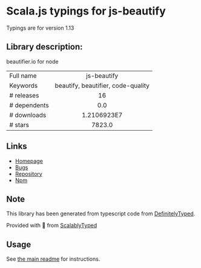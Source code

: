 
# Scala.js typings for js-beautify

Typings are for version 1.13

## Library description:
beautifier.io for node

|                    |                 |
| ------------------ | :-------------: |
| Full name          | js-beautify |
| Keywords           | beautify, beautifier, code-quality |
| # releases         | 16 |
| # dependents       | 0.0 |
| # downloads        | 1.2106923E7 |
| # stars            | 7823.0 |

## Links
- [Homepage](https://beautifier.io/)
- [Bugs](https://github.com/beautify-web/js-beautify/issues)
- [Repository](https://github.com/beautify-web/js-beautify)
- [Npm](https://www.npmjs.com/package/js-beautify)
    


## Note
This library has been generated from typescript code from [DefinitelyTyped](https://definitelytyped.org).

Provided with :purple_heart: from [ScalablyTyped](https://github.com/oyvindberg/ScalablyTyped)

## Usage
See [the main readme](../../readme.md) for instructions.



